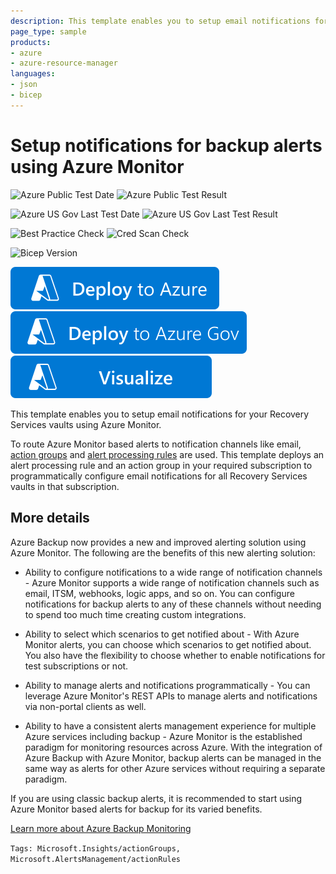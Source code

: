 ```yaml
---
description: This template enables you to setup email notifications for your Recovery Services vaults using Azure Monitor, by deploying an alert processing rule and an action group
page_type: sample
products:
- azure
- azure-resource-manager
languages:
- json
- bicep
---
```

# Setup notifications for backup alerts using Azure Monitor

![Azure Public Test Date](https://azurequickstartsservice.blob.core.windows.net/badges/quickstarts/microsoft.recoveryservices/recovery-services-create-alert-processing-rule/PublicLastTestDate.svg)
![Azure Public Test Result](https://azurequickstartsservice.blob.core.windows.net/badges/quickstarts/microsoft.recoveryservices/recovery-services-create-alert-processing-rule/PublicDeployment.svg)

![Azure US Gov Last Test Date](https://azurequickstartsservice.blob.core.windows.net/badges/quickstarts/microsoft.recoveryservices/recovery-services-create-alert-processing-rule/FairfaxLastTestDate.svg)
![Azure US Gov Last Test Result](https://azurequickstartsservice.blob.core.windows.net/badges/quickstarts/microsoft.recoveryservices/recovery-services-create-alert-processing-rule/FairfaxDeployment.svg)

![Best Practice Check](https://azurequickstartsservice.blob.core.windows.net/badges/quickstarts/microsoft.recoveryservices/recovery-services-create-alert-processing-rule/BestPracticeResult.svg)
![Cred Scan Check](https://azurequickstartsservice.blob.core.windows.net/badges/quickstarts/microsoft.recoveryservices/recovery-services-create-alert-processing-rule/CredScanResult.svg)

![Bicep Version](https://azurequickstartsservice.blob.core.windows.net/badges/quickstarts/microsoft.recoveryservices/recovery-services-create-alert-processing-rule/BicepVersion.svg)

[![Deploy To Azure](https://raw.githubusercontent.com/Azure/azure-quickstart-templates/master/1-CONTRIBUTION-GUIDE/images/deploytoazure.svg?sanitize=true)](https://portal.azure.com/#create/Microsoft.Template/uri/https%3A%2F%2Fraw.githubusercontent.com%2FAzure%2Fazure-quickstart-templates%2Fmaster%2Fquickstarts%2Fmicrosoft.recoveryservices%2Frecovery-services-create-alert-processing-rule%2Fazuredeploy.json)
[![Deploy To Azure US Gov](https://raw.githubusercontent.com/Azure/azure-quickstart-templates/master/1-CONTRIBUTION-GUIDE/images/deploytoazuregov.svg?sanitize=true)](https://portal.azure.us/#create/Microsoft.Template/uri/https%3A%2F%2Fraw.githubusercontent.com%2FAzure%2Fazure-quickstart-templates%2Fmaster%2Fquickstarts%2Fmicrosoft.recoveryservices%2Frecovery-services-create-alert-processing-rule%2Fazuredeploy.json)
[![Visualize](https://raw.githubusercontent.com/Azure/azure-quickstart-templates/master/1-CONTRIBUTION-GUIDE/images/visualizebutton.svg?sanitize=true)](http://armviz.io/#/?load=https%3A%2F%2Fraw.githubusercontent.com%2FAzure%2Fazure-quickstart-templates%2Fmaster%2Fquickstarts%2Fmicrosoft.recoveryservices%2Frecovery-services-create-alert-processing-rule%2Fazuredeploy.json)

This template enables you to setup email notifications for your Recovery Services vaults using Azure Monitor.

To route Azure Monitor based alerts to notification channels like email, [action groups](https://docs.microsoft.com/azure/azure-monitor/alerts/action-groups) and [alert processing rules](https://docs.microsoft.com/azure/azure-monitor/alerts/alerts-action-rules?tabs=portal) are used. This template deploys an alert processing rule and an action group in your required subscription to programmatically configure email notifications for all Recovery Services vaults in that subscription.

## More details

Azure Backup now provides a new and improved alerting solution using Azure Monitor. The following are the benefits of this new alerting solution:

* Ability to configure notifications to a wide range of notification channels - Azure Monitor supports a wide range of notification channels such as email, ITSM, webhooks, logic apps, and so on. You can configure notifications for backup alerts to any of these channels without needing to spend too much time creating custom integrations.

* Ability to select which scenarios to get notified about - With Azure Monitor alerts, you can choose which scenarios to get notified about. You also have the flexibility to choose whether to enable notifications for test subscriptions or not.

* Ability to manage alerts and notifications programmatically - You can leverage Azure Monitor's REST APIs to manage alerts and notifications via non-portal clients as well.

* Ability to have a consistent alerts management experience for multiple Azure services including backup - Azure Monitor is the established paradigm for monitoring resources across Azure. With the integration of Azure Backup with Azure Monitor, backup alerts can be managed in the same way as alerts for other Azure services without requiring a separate paradigm.

If you are using classic backup alerts, it is recommended to start using Azure Monitor based alerts for backup for its varied benefits.

[Learn more about Azure Backup Monitoring](https://docs.microsoft.com/azure/backup/monitoring-and-alerts-overview)

`Tags: Microsoft.Insights/actionGroups, Microsoft.AlertsManagement/actionRules`
